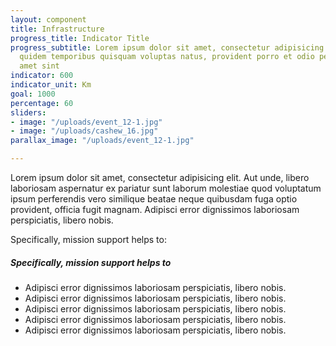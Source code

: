 ```yaml
---
layout: component
title: Infrastructure
progress_title: Indicator Title
progress_subtitle: Lorem ipsum dolor sit amet, consectetur adipisicing elit. Pariatur
  quidem temporibus quisquam voluptas natus, provident porro et odio perferendis ipsam,
  amet sint
indicator: 600
indicator_unit: Km
goal: 1000
percentage: 60
sliders:
- image: "/uploads/event_12-1.jpg"
- image: "/uploads/cashew_16.jpg"
parallax_image: "/uploads/event_12-1.jpg"

---
```

Lorem ipsum dolor sit amet, consectetur adipisicing elit. Aut unde, libero laboriosam aspernatur ex pariatur sunt laborum molestiae quod voluptatum ipsum perferendis vero similique beatae neque quibusdam fuga optio provident, officia fugit magnam. Adipisci error dignissimos laboriosam perspiciatis, libero nobis.

Specifically, mission support helps to:

<div class="">
  <h5 class="mt-15">Specifically, mission support helps to</h5>
  <ul class="list theme-colored check">
    <li>Adipisci error dignissimos laboriosam perspiciatis, libero nobis.</li>
    <li>Adipisci error dignissimos laboriosam perspiciatis, libero nobis.</li>
    <li>Adipisci error dignissimos laboriosam perspiciatis, libero nobis.</li>
    <li>Adipisci error dignissimos laboriosam perspiciatis, libero nobis.</li>
    <li>Adipisci error dignissimos laboriosam perspiciatis, libero nobis.</li>
  </ul>
</div>